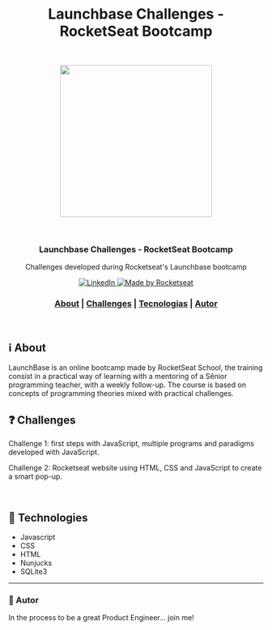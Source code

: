 <h1 align="center">
Launchbase Challenges - RocketSeat Bootcamp<br />
</h1>

<br />
<p align="center">
<img src="https://storage.googleapis.com/golden-wind/bootcamp-launchbase/logo.png" width="300"><p>

<br />
<h3 align="center">
 Launchbase Challenges - RocketSeat Bootcamp 
</h3>
 <p align="center"> Challenges developed during Rocketseat's Launchbase bootcamp </P>

<p align="center">
  <a href="https://www.linkedin.com/in/caioledesma/" >
<img alt="LinkedIn" src="https://img.shields.io/badge/LinkedIn-Caio%20Ledesma-blue?style=flat-square&logo=linkedin">
  </a>
  <a href="https://rocketseat.com.br">
    <img alt="Made by Rocketseat" src="https://img.shields.io/badge/made%20by-Rocketseat-%23F8952D">
  </a>
</p>

<h3 align="center">  
  <a href="#information_source-sobre">About</a> |
  <a href="#question-challenges">Challenges</a> | 
  <a href="#rocket-tecnologias-utilizadas">Tecnologias</a> | 
  <a href="#wave-autor">Autor</a>  
</h3>

<br />

## :information_source: About

LaunchBase is an online bootcamp made by RocketSeat School, the training consist in a practical way of learning with a mentoring of a Sênior programming teacher, with a weekly follow-up. The course is based on concepts of programming theories mixed with practical challenges.


## :question: Challenges

<p>Challenge 1:</a> first steps with JavaScript, multiple programs and paradigms developed with JavaScript. </p>

<p>Challenge 2:</a> Rocketseat website using HTML, CSS and JavaScript to create a smart pop-up. </p>
<br />

## :rocket: Technologies

- Javascript 
- CSS
- HTML
- Nunjucks
- SQLite3


---


### :wave: Autor
In the process to be a great Product Engineer... join me! 

